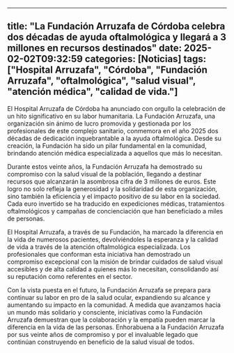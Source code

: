 
---
title: "La Fundación Arruzafa de Córdoba celebra dos décadas de ayuda oftalmológica y llegará a 3 millones en recursos destinados"
date: 2025-02-02T09:32:59
categories: [Noticias]
tags: ["Hospital Arruzafa", "Córdoba", "Fundación Arruzafa", "oftalmológica", "salud visual", "atención médica", "calidad de vida."]
---

El Hospital Arruzafa de Córdoba ha anunciado con orgullo la celebración de un hito significativo en su labor humanitaria. La Fundación Arruzafa, una organización sin ánimo de lucro promovida y gestionada por los profesionales de este complejo sanitario, conmemora en el año 2025 dos décadas de dedicación inquebrantable a la ayuda oftalmológica. Desde su creación, la Fundación ha sido un pilar fundamental en la comunidad, brindando atención médica especializada a aquellos que más lo necesitan.

Durante estos veinte años, la Fundación Arruzafa ha demostrado su compromiso con la salud visual de la población, llegando a destinar recursos que alcanzarán la asombrosa cifra de 3 millones de euros. Este logro no solo refleja la generosidad y la solidaridad de esta organización, sino también la eficiencia y el impacto positivo de su labor en la sociedad. Cada euro invertido se ha traducido en expediciones médicas, tratamientos oftalmológicos y campañas de concienciación que han beneficiado a miles de personas.

El Hospital Arruzafa, a través de su Fundación, ha marcado la diferencia en la vida de numerosos pacientes, devolviéndoles la esperanza y la calidad de vida a través de la atención oftalmológica especializada. Los profesionales que conforman esta iniciativa han demostrado un compromiso excepcional con la misión de brindar cuidados de salud visual accesibles y de alta calidad a quienes más lo necesitan, consolidando así su reputación como referentes en el sector.

Con la vista puesta en el futuro, la Fundación Arruzafa se prepara para continuar su labor en pro de la salud ocular, expandiendo su alcance y aumentando su impacto en la comunidad. A medida que avanzamos hacia un mundo más solidario y consciente, iniciativas como la Fundación Arruzafa demuestran que la colaboración y la empatía pueden marcar la diferencia en la vida de las personas. Enhorabuena a la Fundación Arruzafa por sus veinte años de compromiso y por el invaluable legado que continúan construyendo en beneficio de la salud visual de todos.
    